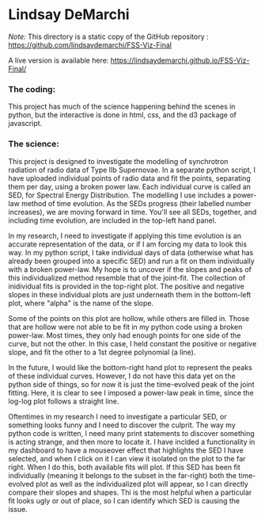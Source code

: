 # Lindsay DeMarchi

_Note:_ This directory is a static copy of the GitHub repository : https://github.com/lindsaydemarchi/FSS-Viz-Final

A live version is available here: https://lindsaydemarchi.github.io/FSS-Viz-Final/

### The coding: 

This project has much of the science happening behind the scenes in python, but the interactive is done in html, css, and the d3 package of javascript. 

### The science:

This project is designed to investigate the modelling of synchrotron radiation of radio data of Type IIb Supernovae. In a separate python script, I have uploaded individual points of radio data and fit the points, separating them per day, using a broken power law. Each individual curve is called an SED, for Spectral Energy Distribution. The modelling I use includes a power-law method of time evolution. As the SEDs progress (their labelled number increases), we are moving forward in time. You'll see all SEDs, together, and including time evolution, are included in the top-left hand panel.

In my research, I need to investigate if applying this time evolution is an accurate representation of the data, or if I am forcing my data to look this way. In my python script, I take individual days of data (otherwise what has already been grouped into a specific SED) and run a fit on them individually with a broken power-law. My hope is to uncover if the slopes and peaks of this individualized method resemble that of the joint-fit. The collection of inidividual fits is provided in the top-right plot. The positive and negative slopes in these individual plots are just underneath them in the bottom-left plot, where "alpha" is the name of the slope. 

Some of the points on this plot are hollow, while others are filled in. Those that are hollow were not able to be fit in my python code using a broken power-law. Most times, they only had enough points for one side of the curve, but not the other. In this case, I held constant the positive or negative slope, and fit the other to a 1st degree polynomial (a line). 

In the future, I would like the bottom-right hand plot to represent the peaks of these individual curves. However, I do not have this data yet on the python side of things, so for now it is just the time-evolved peak of the joint fitting. Here, it is clear to see I imposed a power-law peak in time, since the log-log plot follows a straight line. 

Oftentimes in my research I need to investigate a particular SED, or something looks funny and I need to discover the culprit. The way my python code is written, I need many print statements to discover something is acting strange, and then more to locate it. I have inclded a functionality in my dashboard to have a mouseover effect that highlights the SED I have selected, and when I click on it I can view it isolated on the plot to the far right. When I do this, both available fits will plot. If this SED has been fit individually (meaning it belongs to the subset in the far-right) both the time-evolved plot as well as the individualized plot will appear, so I can directly compare their slopes and shapes. Thi is the most helpful when a particular fit looks ugly or out of place, so I can identify which SED is causing the issue. 
